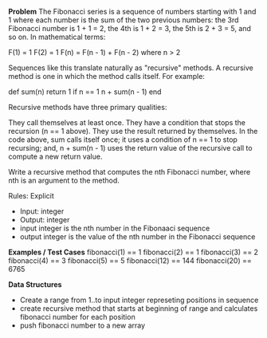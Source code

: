 **Problem**
The Fibonacci series is a sequence of numbers starting with 1 and 1 where each number is the sum of the two previous numbers: the 3rd Fibonacci number is 1 + 1 = 2, the 4th is 1 + 2 = 3, the 5th is 2 + 3 = 5, and so on. In mathematical terms:

F(1) = 1
F(2) = 1
F(n) = F(n - 1) + F(n - 2) where n > 2

Sequences like this translate naturally as "recursive" methods. A recursive method is one in which the method calls itself. For example:

def sum(n)
  return 1 if n == 1
  n + sum(n - 1)
end

Recursive methods have three primary qualities:

They call themselves at least once.
They have a condition that stops the recursion (n == 1 above).
They use the result returned by themselves.
In the code above, sum calls itself once; it uses a condition of n == 1 to stop recursing; and, n + sum(n - 1) uses the return value of the recursive call to compute a new return value.

Write a recursive method that computes the nth Fibonacci number, where nth is an argument to the method.

Rules:
Explicit
  - Input: integer
  - Output: integer
  - input integer is the nth number in the Fibonaaci sequence
  - output integer is the value of the nth number in the Fibonacci sequence

**Examples / Test Cases**
fibonacci(1) == 1
fibonacci(2) == 1
fibonacci(3) == 2
fibonacci(4) == 3
fibonacci(5) == 5
fibonacci(12) == 144
fibonacci(20) == 6765

**Data Structures**
- Create a range from 1..to input integer represeting positions in sequence
- create recursive method that starts at beginning of range and calculates fibonacci number for each position
- push fibonacci number to a new array